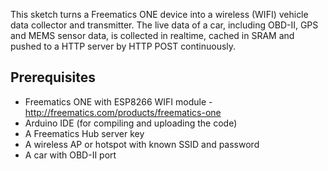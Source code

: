 This sketch turns a Freematics ONE device into a wireless (WIFI) vehicle data collector and transmitter. The live data of a car, including OBD-II, GPS and MEMS sensor data, is collected in realtime, cached in SRAM and pushed to a HTTP server by HTTP POST continuously.

Prerequisites
-------------

* Freematics ONE with ESP8266 WIFI module - http://freematics.com/products/freematics-one
* Arduino IDE (for compiling and uploading the code)
* A Freematics Hub server key
* A wireless AP or hotspot with known SSID and password
* A car with OBD-II port
